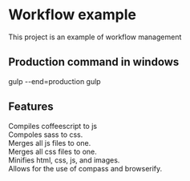 # Workflow example

This project is an example of workflow management

## Production command in windows

gulp --end=production
gulp

## Features

Compiles coffeescript to js<br />
Compoles sass to css.<br />
Merges all js files to one.<br />
Merges all css files to one.<br />
Minifies html, css, js, and images.<br />
Allows for the use of compass and browserify.